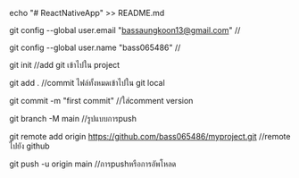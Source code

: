 echo "# ReactNativeApp" >> README.md

git config --global user.email "bassaungkoon13@gmail.com" //

git config --global user.name "bass065486"  //

git init //add git เข้าไปใน project

git add . //commit ไฟล์ทั้งหมดเข้าไปใน git local

git commit -m "first commit" //ใส่comment version

git branch -M main //รูปแบบการpush

git remote add origin https://github.com/bass065486/myproject.git //remote ไปยัง github

git push -u origin main //การpushหรือการอัพโหลด
